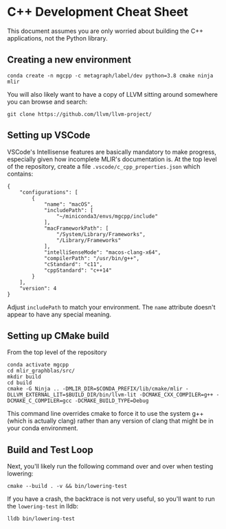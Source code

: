 # C++ Development Cheat Sheet

This document assumes you are only worried about building the C++
applications, not the Python library.

## Creating a new environment

```
conda create -n mgcpp -c metagraph/label/dev python=3.8 cmake ninja mlir
```

You will also likely want to have a copy of LLVM sitting around somewhere you can browse and search:
```
git clone https://github.com/llvm/llvm-project/
```

## Setting up VSCode

VSCode's Intellisense features are basically mandatory to make progress, especially given how incomplete MLIR's documentation is.  At the top level of the repository, create a file `.vscode/c_cpp_properties.json` which contains:

```
{
    "configurations": [
        {
            "name": "macOS",
            "includePath": [
                "~/miniconda3/envs/mgcpp/include"
            ],
            "macFrameworkPath": [
                "/System/Library/Frameworks",
                "/Library/Frameworks"
            ],
            "intelliSenseMode": "macos-clang-x64",
            "compilerPath": "/usr/bin/g++",
            "cStandard": "c11",
            "cppStandard": "c++14"
        }
    ],
    "version": 4
}
```

Adjust `includePath` to match your environment.  The `name` attribute doesn't appear to have any special meaning.

## Setting up CMake build

From the top level of the repository

```
conda activate mgcpp
cd mlir_graphblas/src/
mkdir build
cd build
cmake -G Ninja .. -DMLIR_DIR=$CONDA_PREFIX/lib/cmake/mlir -DLLVM_EXTERNAL_LIT=$BUILD_DIR/bin/llvm-lit -DCMAKE_CXX_COMPILER=g++ -DCMAKE_C_COMPILER=gcc -DCMAKE_BUILD_TYPE=Debug
```
This command line overrides cmake to force it to use the system g++ (which is actually clang) rather than any version of clang that might be in your conda environment.

## Build and Test Loop

Next, you'll likely run the following command over and over when testing lowering:
```
cmake --build . -v && bin/lowering-test
```

If you have a crash, the backtrace is not very useful, so you'll want to run the `lowering-test` in lldb:
```
lldb bin/lowering-test
```
